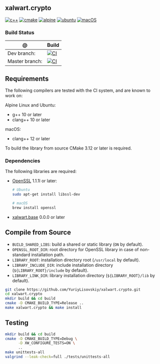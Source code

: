## xalwart.crypto
[![c++](https://img.shields.io/badge/c%2B%2B-20-6c85cf)](https://isocpp.org/)
[![cmake](https://img.shields.io/badge/cmake-%3E=2.8.12-success)](https://cmake.org/)
[![alpine](https://img.shields.io/badge/Alpine_Linux-0D597F?style=flat&logo=alpine-linux&logoColor=white)](https://alpinelinux.org/)
[![ubuntu](https://img.shields.io/badge/Ubuntu-E95420?style=flat&logo=ubuntu&logoColor=white)](https://ubuntu.com/)
[![macOS](https://img.shields.io/badge/macOS-343D46?style=flat&logo=apple&logoColor=F0F0F0)](https://www.apple.com/macos)

### Build Status
| @ | Build |
|---|---|
| Dev branch: | [![CI](https://github.com/YuriyLisovskiy/xalwart.crypto/actions/workflows/ci.yml/badge.svg?branch=dev)](https://github.com/YuriyLisovskiy/xalwart.crypto/actions/workflows/ci.yml?query=branch%3Adev) |
| Master branch: | [![CI](https://github.com/YuriyLisovskiy/xalwart.crypto/actions/workflows/ci.yml/badge.svg?branch=master)](https://github.com/YuriyLisovskiy/xalwart.crypto/actions/workflows/ci.yml?query=branch%3Amaster) |

## Requirements
The following compilers are tested with the CI system, and are known to work on:

Alpine Linux and Ubuntu:
* g++ 10 or later
* clang++ 10 or later

macOS:
* clang++ 12 or later

To build the library from source CMake 3.12 or later is required.

### Dependencies
The following libraries are required:
- [OpenSSL](https://github.com/openssl/openssl) 1.1.1l or later:
  ```bash
  # Ubuntu
  sudo apt-get install libssl-dev
  
  # macOS
  brew install openssl
  ```
- [xalwart.base](https://github.com/YuriyLisovskiy/xalwart.base) 0.0.0 or later

## Compile from Source
* `BUILD_SHARED_LIBS`: build a shared or static library (`ON` by default).
* `OPENSSL_ROOT_DIR`: root directory for OpenSSL library in case of non-standard installation path.
* `LIBRARY_ROOT`: installation directory root (`/usr/local` by default).
* `LIBRARY_INCLUDE_DIR`: include installation directory (`${LIBRARY_ROOT}/include` by default).
* `LIBRARY_LINK_DIR`: library installation directory (`${LIBRARY_ROOT}/lib` by default).
```bash
git clone https://github.com/YuriyLisovskiy/xalwart.crypto.git
cd xalwart.crypto
mkdir build && cd build
cmake -D CMAKE_BUILD_TYPE=Release ..
make xalwart.crypto && make install
```

## Testing
```bash
mkdir build && cd build
cmake -D CMAKE_BUILD_TYPE=Debug \
      -D XW_CONFIGURE_TESTS=ON \
      ..
make unittests-all
valgrind --leak-check=full ./tests/unittests-all
```

